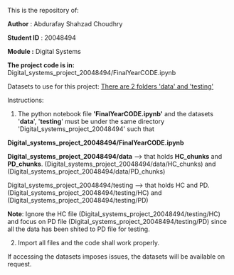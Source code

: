 This is the repository of:

**Author** : Abdurafay Shahzad Choudhry

**Student ID** : 20048494

**Module :** Digital Systems 


**The project code is in:**
Digital_systems_project_20048494/FinalYearCODE.ipynb

Datasets to use for this project:
[There are 2 folders 'data' and 'testing'](https://uweacuk-my.sharepoint.com/:f:/r/personal/abdurafay2_choudhry_live_uwe_ac_uk/Documents/Dataset%20to%20use?csf=1&web=1&e=fpCnHn)


Instructions:

1. The python notebook file **'FinalYearCODE.ipynb'** and the datasets '**data**', '**testing**' must be under the same directory 'Digital_systems_project_20048494' such that


**Digital_systems_project_20048494/FinalYearCODE.ipynb**

**Digital_systems_project_20048494/data** --> that holds **HC_chunks** and **PD_chunks**. 
(Digital_systems_project_20048494/data/HC_chunks) and (Digital_systems_project_20048494/data/PD_chunks)


Digital_systems_project_20048494/testing --> that holds HC and PD.
(Digital_systems_project_20048494/testing/HC) and (Digital_systems_project_20048494/testing/PD)

**Note**: Ignore the HC file (Digital_systems_project_20048494/testing/HC) and focus on PD file (Digital_systems_project_20048494/testing/PD) since all the data has been shited to PD file for testing.

2. Import all files and the code shall work properly.

If accessing the datasets imposes issues, the datasets will be available on request.
